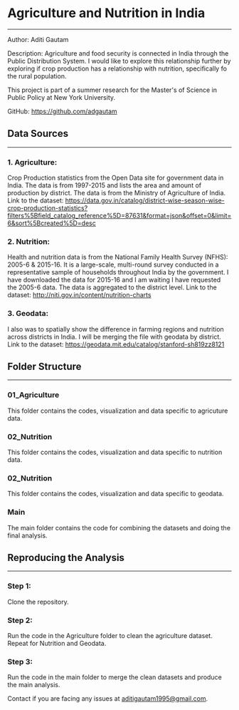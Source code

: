 # Agriculture and Nutrition in India
***
Author: Aditi Gautam

Description: Agriculture and food security is connected in India through the Public Distribution System. I would like to explore this relationship further by exploring if crop production has a relationship with nutrition, specifically fo the rural population. 

This project is part of a summer research for the Master's of Science in Public Policy at New York University. 

GitHub: https://github.com/adgautam

## Data Sources
***
### 1. Agriculture: 
Crop Production statistics from the Open Data site for government data in India. The data is from 1997-2015 and lists the area and amount of production by district. The data is from the Ministry of Agriculture of India. Link to the dataset: https://data.gov.in/catalog/district-wise-season-wise-crop-production-statistics?filters%5Bfield_catalog_reference%5D=87631&format=json&offset=0&limit=6&sort%5Bcreated%5D=desc

### 2. Nutrition: 
Health and nutrition data is from the National Family Health Survey (NFHS): 2005-6 & 2015-16. It is a large-scale, multi-round survey conducted in a representative sample of households throughout India by the government. I have downloaded the data for 2015-16 and I am waiting I have requested the 2005-6 data. The data is aggregated to the district level. Link to the dataset: http://niti.gov.in/content/nutrition-charts

### 3. Geodata: 
I also was to spatially show the difference in farming regions and nutrition across districts in India. I will be merging the file with geodata by district. Link to the dataset: https://geodata.mit.edu/catalog/stanford-sh819zz8121

## Folder Structure
***
### 01_Agriculture
This folder contains the codes, visualization and data specific to agricuture data.
### 02_Nutrition
This folder contains the codes, visualization and data specific to nutrition data.
### 02_Nutrition
This folder contains the codes, visualization and data specific to geodata. 
### Main
The main folder contains the code for combining the datasets and doing the final analysis. 

## Reproducing the Analysis
***
### Step 1: 
Clone the repository.
### Step 2:
Run the code in the Agriculture folder to clean the agriculture dataset. Repeat for Nutrition and Geodata.
### Step 3:
Run the code in the main folder to merge the clean datasets and produce the main analysis. 


Contact if you are facing any issues at aditigautam1995@gmail.com.
